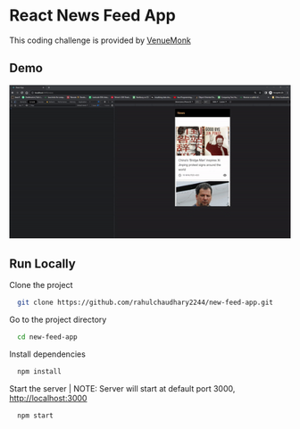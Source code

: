 # React News Feed App

This coding challenge is provided by [VenueMonk](https://www.venuemonk.com/)

## Demo

![news-feed-app-rahul.gif](https://github.com/rahulchaudhary2244/media-repository/blob/main/news-feed-app.gif)

## Run Locally

Clone the project

```bash
  git clone https://github.com/rahulchaudhary2244/new-feed-app.git
```

Go to the project directory

```bash
  cd new-feed-app
```

Install dependencies

```bash
  npm install
```

Start the server | NOTE: Server will start at default port 3000, [http://localhost:3000](http://localhost:3000)

```bash
  npm start
```
